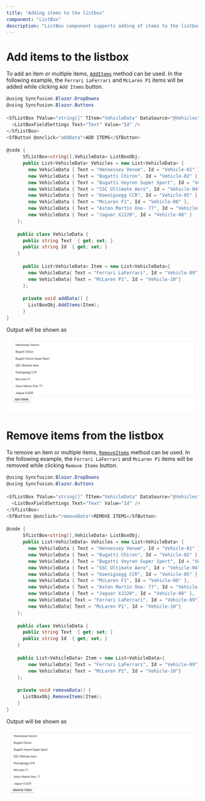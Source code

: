 ```yaml
---
title: "Adding items to the listbox"
component: "ListBox"
description: "ListBox component supports adding of items to the listbox."
---
```


# Add items to the listbox

To add an item or multiple items, [`AddItems`](https://help.syncfusion.com/cr/blazor/Syncfusion.Blazor~Syncfusion.Blazor.DropDowns.SfListBox%601~AddItems.html) method can be used. In the following example, the `Ferrari LaFerrari` and `McLaren P1` items will be added while clicking `Add Items` button.

```csharp
@using Syncfusion.Blazor.DropDowns
@using Syncfusion.Blazor.Buttons

<SfListBox TValue="string[]" TItem="VehicleData" DataSource="@Vehicles" @ref="ListBoxObj">
  <ListBoxFieldSettings Text="Text" Value="Id" />
</SfListBox>
<SfButton @onclick="addData">ADD ITEMS</SfButton>

@code {
      SfListBox<string[],VehicleData> ListBoxObj;
      public List<VehicleData> Vehicles = new List<VehicleData> {
        new VehicleData { Text = "Hennessey Venom", Id = "Vehicle-01" },
        new VehicleData { Text = "Bugatti Chiron", Id = "Vehicle-02" },
        new VehicleData { Text = "Bugatti Veyron Super Sport", Id = "Vehicle-03" },
        new VehicleData { Text = "SSC Ultimate Aero", Id = "Vehicle-04" },
        new VehicleData { Text = "Koenigsegg CCR", Id = "Vehicle-05" },
        new VehicleData { Text = "McLaren F1", Id = "Vehicle-06" },
        new VehicleData { Text = "Aston Martin One- 77", Id = "Vehicle-07" },
        new VehicleData { Text = "Jaguar XJ220", Id = "Vehicle-08" }
    };

    public class VehicleData {
      public string Text  { get; set; }
      public string Id  { get; set; }
    }

      public List<VehicleData> Item = new List<VehicleData>{
        new VehicleData{ Text = "Ferrari LaFerrari", Id = "Vehicle-09"},
        new VehicleData{ Text = "McLaren P1", Id = "Vehicle-10"}
      };

      private void addData() {
        ListBoxObj.AddItems(Item);
      }
}
```

Output will be shown as

![ListBox](./../images/additems.png)

# Remove items from the listbox

To remove an item or multiple items, [`RemoveItems`](https://help.syncfusion.com/cr/blazor/Syncfusion.Blazor~Syncfusion.Blazor.DropDowns.SfListBox%601~RemoveItems.html) method can be used. In the following example, the `Ferrari LaFerrari` and `McLaren P1` items will be removed while clicking `Remove Items` button.

```csharp
@using Syncfusion.Blazor.DropDowns
@using Syncfusion.Blazor.Buttons

<SfListBox TValue="string[]" TItem="VehicleData" DataSource="@Vehicles" @ref="ListBoxObj">
  <ListBoxFieldSettings Text="Text" Value="Id" />
</SfListBox>
<SfButton @onclick="removeData">REMOVE ITEMS</SfButton>

@code {
      SfListBox<string[],VehicleData> ListBoxObj;
      public List<VehicleData> Vehicles = new List<VehicleData> {
        new VehicleData { Text = "Hennessey Venom", Id = "Vehicle-01" },
        new VehicleData { Text = "Bugatti Chiron", Id = "Vehicle-02" },
        new VehicleData { Text = "Bugatti Veyron Super Sport", Id = "Vehicle-03" },
        new VehicleData { Text = "SSC Ultimate Aero", Id = "Vehicle-04" },
        new VehicleData { Text = "Koenigsegg CCR", Id = "Vehicle-05" },
        new VehicleData { Text = "McLaren F1", Id = "Vehicle-06" },
        new VehicleData { Text = "Aston Martin One- 77", Id = "Vehicle-07" },
        new VehicleData { Text = "Jaguar XJ220", Id = "Vehicle-08" },
        new VehicleData{ Text = "Ferrari LaFerrari", Id = "Vehicle-09"},
        new VehicleData{ Text = "McLaren P1", Id = "Vehicle-10"}
    };

    public class VehicleData {
      public string Text  { get; set; }
      public string Id  { get; set; }
    }

    public List<VehicleData> Item = new List<VehicleData>{
        new VehicleData{ Text = "Ferrari LaFerrari", Id = "Vehicle-09"},
        new VehicleData{ Text = "McLaren P1", Id = "Vehicle-10"}
    };

    private void removeData() {
      ListBoxObj.RemoveItems(Item);
    }
}
```

Output will be shown as

![ListBox](./../images/remitems.png)